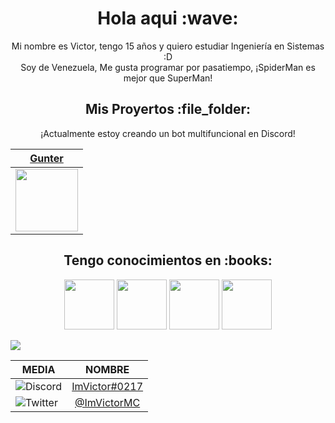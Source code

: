 <h1  align="center">Hola aqui :wave:</h1>

<p align="center">Mi nombre es Victor, tengo 15 años y quiero estudiar Ingeniería en Sistemas :D<br> 
Soy de Venezuela, Me gusta programar por pasatiempo, ¡SpiderMan es mejor que SuperMan! </p>

<h2 align="center">Mis Proyertos :file_folder:</h2>

<p align="center"> ¡Actualmente estoy creando un bot multifuncional en Discord!

| <a href="https://discord.com/oauth2/authorize?client_id=908862622672236635&scope=bot&permissions=8" target="_blank">**Gunter**</a> | 
| :---: | 
<img align='center' src='https://cdn.discordapp.com/avatars/777282969705644060/27a8c6bc08767a4d17e47495e866042d.webp?size=1024' width="100px"  height='100px'> |

<h2 align="center">Tengo conocimientos en :books:</h2>

  <p align="center"> 
  <img src='https://cdn.discordapp.com/emojis/911470322346233866.png' height='80px'/> 
  <img src='https://cdn.discordapp.com/emojis/911470270517235772.png' height='80px'/> 
  <img src='https://cdn.discordapp.com/emojis/911470302268121108.png' height='80px'/> 
  <img src='https://cdn.discordapp.com/emojis/911471408956198912.png' height='80px'/> 
</p> 

<img src="https://cdn.discordapp.com/emojis/910978103793303582.gif?size=44"/>

MEDIA | NOMBRE 
------|:------:
![Discord](https://cdn.discordapp.com/attachments/909121957562314803/911759734871314503/Discord.png.png) | [ImVictor#0217](https://discord.gg/7KPQn9x2nY)
![Twitter](https://cdn.discordapp.com/attachments/909121957562314803/911759758103560212/Twitter.png.png) | [@ImVictorMC](https://twitter.com/ImVictorMC)
